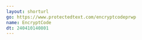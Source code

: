 ```yaml
---
layout: shorturl
go: https://www.protectedtext.com/encryptcodeprwp
name: EncryptCode
dt: 240410140801
---
```

